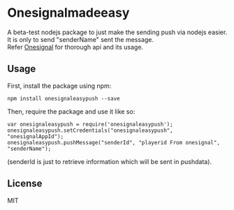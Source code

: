 # Onesignalmadeeasy

A beta-test nodejs package to just make the sending push via nodejs easier.</br>
It is only to send "senderName" sent the message.</br>
Refer [Onesignal](https://documentation.onesignal.com/v3.0/reference "Onesignal") for thorough api and its usage.


## Usage

First, install the package using npm:

    npm install onesignaleasypush --save

Then, require the package and use it like so:

    var onesignaleasypush = require('onesignaleasypush');
    onesignaleasypush.setCredentials("onesignaleasypush", "onesignalAppId");
    onesignaleasypush.pushMessage("senderId", "playerid From onesignal", "senderName");

   (senderId is just to retrieve information which will be sent in pushdata).</br>
   
## License

MIT
